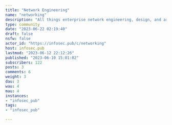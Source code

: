 ```yaml
---
title: "Network Engineering" 
name: "networking"
description: "All things enterprise network engineering, design, and architecture.## Rules1. No low effort posts2. No home networking topics3. No memes4. More fuck u/spez comments"
type: community
date: "2023-06-22 02:19:40"
draft: false
nsfw: false
actor_id: "https://infosec.pub/c/networking"
host: infosec.pub
lastmod: "2023-06-12 22:12:26"
published: "2023-06-10 15:01:02"
subscribers: 122
posts: 3
comments: 6
weight: 3
dau: 3
wau: 4
mau: 4
instances:
- "infosec_pub"
tags: 
- "infosec_pub"

---
```

